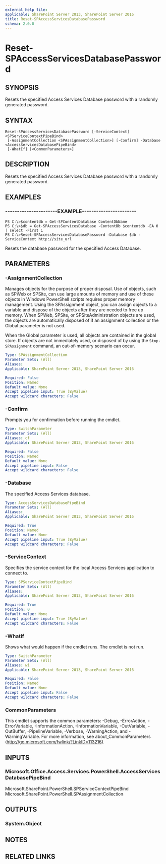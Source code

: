 ```yaml
---
external help file: 
applicable: SharePoint Server 2013, SharePoint Server 2016
title: Reset-SPAccessServicesDatabasePassword
schema: 2.0.0
---
```


# Reset-SPAccessServicesDatabasePassword

## SYNOPSIS
Resets the specified Access Services Database password with a randomly generated password.

## SYNTAX

```
Reset-SPAccessServicesDatabasePassword [-ServiceContext] <SPServiceContextPipeBind>
 [-AssignmentCollection <SPAssignmentCollection>] [-Confirm] -Database <AccessServicesDatabasePipeBind>
 [-WhatIf] [<CommonParameters>]
```

## DESCRIPTION
Resets the specified Access Services Database password with a randomly generated password.

## EXAMPLES

### ----------------------EXAMPLE-----------------------
```
PS C:\>$contentdb = Get-SPContentDatabase ContentDbName
PS C:\>$db = Get-SPAccessServicesDatabase -ContentDb $contentdb -EA 0 | select -First 1
PS C:\>Reset-SPAccessServicesDatabasePassword -Database $db -ServiceContext http://site_url
```

Resets the database password for the specified Access Database.


## PARAMETERS

### -AssignmentCollection
Manages objects for the purpose of proper disposal.
Use of objects, such as SPWeb or SPSite, can use large amounts of memory and use of these objects in Windows PowerShell scripts requires proper memory management.
Using the SPAssignment object, you can assign objects to a variable and dispose of the objects after they are needed to free up memory.
When SPWeb, SPSite, or SPSiteAdministration objects are used, the objects are automatically disposed of if an assignment collection or the Global parameter is not used.

When the Global parameter is used, all objects are contained in the global store.
If objects are not immediately used, or disposed of by using the `Stop-SPAssignment` command, an out-of-memory scenario can occur.

```yaml
Type: SPAssignmentCollection
Parameter Sets: (All)
Aliases: 
Applicable: SharePoint Server 2013, SharePoint Server 2016

Required: False
Position: Named
Default value: None
Accept pipeline input: True (ByValue)
Accept wildcard characters: False
```

### -Confirm
Prompts you for confirmation before running the cmdlet.

```yaml
Type: SwitchParameter
Parameter Sets: (All)
Aliases: cf
Applicable: SharePoint Server 2013, SharePoint Server 2016

Required: False
Position: Named
Default value: None
Accept pipeline input: False
Accept wildcard characters: False
```

### -Database
The specified Access Services database.

```yaml
Type: AccessServicesDatabasePipeBind
Parameter Sets: (All)
Aliases: 
Applicable: SharePoint Server 2013, SharePoint Server 2016

Required: True
Position: Named
Default value: None
Accept pipeline input: True (ByValue)
Accept wildcard characters: False
```

### -ServiceContext
Specifies the service context for the local Access Services application to connect to.

```yaml
Type: SPServiceContextPipeBind
Parameter Sets: (All)
Aliases: 
Applicable: SharePoint Server 2013, SharePoint Server 2016

Required: True
Position: 0
Default value: None
Accept pipeline input: True (ByValue)
Accept wildcard characters: False
```

### -WhatIf
Shows what would happen if the cmdlet runs.
The cmdlet is not run.

```yaml
Type: SwitchParameter
Parameter Sets: (All)
Aliases: wi
Applicable: SharePoint Server 2013, SharePoint Server 2016

Required: False
Position: Named
Default value: None
Accept pipeline input: False
Accept wildcard characters: False
```

### CommonParameters
This cmdlet supports the common parameters: -Debug, -ErrorAction, -ErrorVariable, -InformationAction, -InformationVariable, -OutVariable, -OutBuffer, -PipelineVariable, -Verbose, -WarningAction, and -WarningVariable. For more information, see about_CommonParameters (http://go.microsoft.com/fwlink/?LinkID=113216).

## INPUTS

### Microsoft.Office.Access.Services.PowerShell.AccessServicesDatabasePipeBind
Microsoft.SharePoint.PowerShell.SPServiceContextPipeBind
Microsoft.SharePoint.PowerShell.SPAssignmentCollection

## OUTPUTS

### System.Object

## NOTES

## RELATED LINKS

